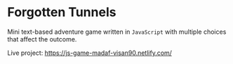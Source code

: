 # Forgotten Tunnels

Mini text-based adventure game written in `JavaScript` with multiple choices that affect the outcome.

Live project: https://js-game-madaf-visan90.netlify.com/
